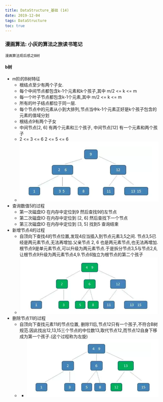 ```yaml
---
title: DataStructure_基础 (14)
date: 2019-12-04
tags: DataStructure
toc: true
---
```


### 漫画算法: 小灰的算法之旅读书笔记
    漫画算法观后感之B树

<!-- more -->

#### b树
- m阶的B树特征
    * 根结点至少有两个子女.
    * 每个中间节点都包含k-1个元素和k个孩子,其中 m/2 <= k <= m
    * 每一个叶子节点都包含k-1个元素,其中 m/2 <= k <= m
    * 所有的叶子结点都位于同一层.
    * 每个节点中的元素从小到大排列,节点当中k-1个元素正好是k个孩子包含的元素的值域分划
    * 根结点9有两个子女
    * 中间节点[2, 6] 有两个元素和三个孩子, 中间节点\[12] 有一个元素和两个孩子
    * 2 <= 3 <= 6     2 <= 5 <= 6
    * ![3阶B树](/img/20191204_1.png)
- 查询数值5的过程
    * 第一次磁盘IO 在内存中定位到9 然后查找9的左节点
    * 第二次磁盘IO 在内存中定位到 [2, 6] 然后查找下一个节点
    * 第三次磁盘IO 在内存中定位到 [3, 5] 找到5 查询结束
- 新增节点4的过程
    * 自顶向下查找4的节点位置,发现4应当插入到节点元素3,5之间. 节点3,5已经是两元素节点,无法再增加.父亲节点 2, 6 也是两元素节点,也无法再增加.根节点9是单元素节点,可以升级为两元素节点.于是拆分节点3,5与节点2,6,让根节点9升级为两元素节点4,9.节点6独立为根节点的第二个孩子
    * ![增加了节点4之后的3阶B树](/img/20191204_2.png)
- 删除节点11的过程
    * 自顶向下查找元素11的节点位置, 删除11后,节点12只有一个孩子,不符合B树规范.因此找出12,13,15三个节点的中位数13,取代节点12,而节点12自身下移成为第一个孩子.(这个过程称为左旋)
    * * ![删除了节点11之后的3阶B树](/img/20191204_3.png)






    
